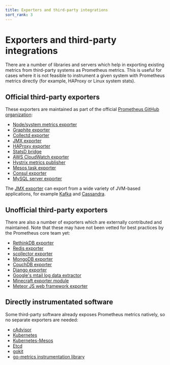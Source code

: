 ```yaml
---
title: Exporters and third-party integrations
sort_rank: 3
---
```


# Exporters and third-party integrations

There are a number of libraries and servers which help in exporting existing
metrics from third-party systems as Prometheus metrics. This is useful for
cases where it is not feasible to instrument a given system with Prometheus
metrics directly (for example, HAProxy or Linux system stats).

## Official third-party exporters

These exporters are maintained as part of the official
[Prometheus GitHub organization](https://github.com/prometheus):

   * [Node/system metrics exporter](https://github.com/prometheus/node_exporter)
   * [Graphite exporter](https://github.com/prometheus/graphite_exporter)
   * [Collectd exporter](https://github.com/prometheus/collectd_exporter)
   * [JMX exporter](https://github.com/prometheus/jmx_exporter)
   * [HAProxy exporter](https://github.com/prometheus/haproxy_exporter)
   * [StatsD bridge](https://github.com/prometheus/statsd_bridge)
   * [AWS CloudWatch exporter](https://github.com/prometheus/cloudwatch_exporter)
   * [Hystrix metrics publisher](https://github.com/prometheus/hystrix)
   * [Mesos task exporter](https://github.com/prometheus/mesos_exporter)
   * [Consul exporter](https://github.com/prometheus/consul_exporter)
   * [MySQL server exporter](https://github.com/prometheus/mysqld_exporter)

The [JMX exporter](https://github.com/prometheus/jmx_exporter) can export from a
wide variety of JVM-based applications, for example [Kafka](http://kafka.apache.org/) and
[Cassandra](http://cassandra.apache.org/).

## Unofficial third-party exporters

There are also a number of exporters which are externally contributed and
maintained. Note that these may have not been vetted for best practices by the
Prometheus core team yet:

   * [RethinkDB exporter](https://github.com/oliver006/rethinkdb_exporter)
   * [Redis exporter](https://github.com/oliver006/redis_exporter)
   * [scollector exporter](https://github.com/tgulacsi/prometheus_scollector)
   * [MongoDB exporter](https://github.com/dcu/mongodb_exporter)
   * [CouchDB exporter](https://github.com/gesellix/couchdb-exporter)
   * [Django exporter](https://github.com/korfuri/django-prometheus)
   * [Google's mtail log data extractor](https://github.com/google/mtail)
   * [Minecraft exporter module](https://github.com/Baughn/PrometheusIntegration)
   * [Meteor JS web framework exporter](https://atmospherejs.com/sevki/prometheus-exporter)

## Directly instrumentated software

Some third-party software already exposes Prometheus metrics natively, so no
separate exporters are needed:

   * [cAdvisor](https://github.com/google/cadvisor)
   * [Kubernetes](https://github.com/GoogleCloudPlatform/kubernetes)
   * [Kubernetes-Mesos](https://github.com/mesosphere/kubernetes-mesos)
   * [Etcd](https://github.com/coreos/etcd)
   * [gokit](https://github.com/peterbourgon/gokit)
   * [go-metrics instrumentation library](https://github.com/armon/go-metrics)
